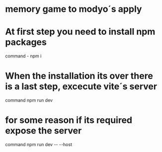 # memory game to modyo´s apply

# At first step you need to install npm packages
 command - npm i
# When the installation its over there is a last step, excecute vite´s server
 command npm run dev

# for some reason if its required expose the server 
 command npm run dev -- --host
